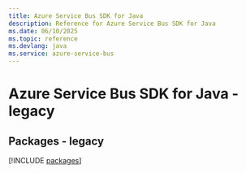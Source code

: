 ```yaml
---
title: Azure Service Bus SDK for Java
description: Reference for Azure Service Bus SDK for Java
ms.date: 06/10/2025
ms.topic: reference
ms.devlang: java
ms.service: azure-service-bus
---
```

# Azure Service Bus SDK for Java - legacy
## Packages - legacy
[!INCLUDE [packages](service-bus-index.md)]